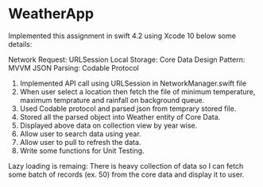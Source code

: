 # WeatherApp

Implemented this assignment in swift 4.2 using Xcode 10 below some details:

Network Request: URLSession
Local Storage: Core Data
Design Pattern: MVVM
JSON Parsing: Codable Protocol


1. Implemented API call using URLSession in NetworkManager.swift file
2. When user select a location then fetch the file of minimum temperature, maximum temprature and rainfall on background queue.
3. Used Codable protocol and parsed json from temprary stored file.
4. Stored all the parsed object into Weather entity of Core Data.
5. Displayed above data on collection view by year wise.
5. Allow user to search data using year.
6. Allow user to pull to refresh the data.
7. Write some functions for Unit Testing.


Lazy loading is remaing: There is heavy collection of data so I can fetch some batch of records (ex. 50) from the core data and display it to user.










